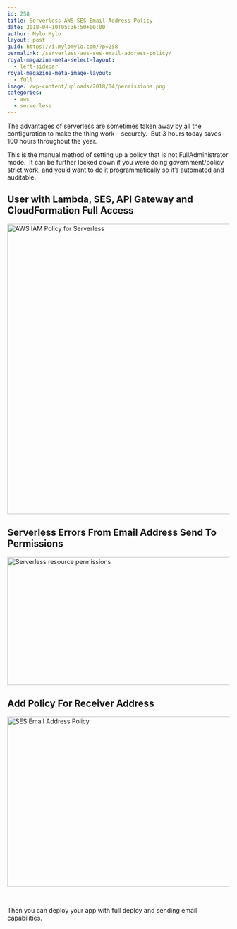 ```yaml
---
id: 258
title: Serverless AWS SES Email Address Policy
date: 2018-04-10T05:36:50+00:00
author: Mylo Mylo
layout: post
guid: https://i.mylomylo.com/?p=258
permalink: /serverless-aws-ses-email-address-policy/
royal-magazine-meta-select-layout:
  - left-sidebar
royal-magazine-meta-image-layout:
  - full
image: /wp-content/uploads/2018/04/permissions.png
categories:
  - aws
  - serverless
---
```

The advantages of serverless are sometimes taken away by all the configuration to make the thing work &#8211; securely.  But 3 hours today saves 100 hours throughout the year.

This is the manual method of setting up a policy that is not FullAdministrator mode.  It can be further locked down if you were doing government/policy strict work, and you&#8217;d want to do it programmatically so it&#8217;s automated and auditable.

## User with Lambda, SES, API Gateway and CloudFormation Full Access

[<img class="aligncenter wp-image-259 size-large" src="https://i.mylomylo.com/wp-content/uploads/2018/04/IAM-policy-serverless-lambda-email-997x1024.png" alt="AWS IAM Policy for Serverless" width="640" height="657" srcset="https://i.mylomylo.com/wp-content/uploads/2018/04/IAM-policy-serverless-lambda-email-997x1024.png 997w, https://i.mylomylo.com/wp-content/uploads/2018/04/IAM-policy-serverless-lambda-email-292x300.png 292w, https://i.mylomylo.com/wp-content/uploads/2018/04/IAM-policy-serverless-lambda-email-768x788.png 768w, https://i.mylomylo.com/wp-content/uploads/2018/04/IAM-policy-serverless-lambda-email.png 1091w" sizes="(max-width: 640px) 100vw, 640px" />](https://i.mylomylo.com/wp-content/uploads/2018/04/IAM-policy-serverless-lambda-email.png)

## Serverless Errors From Email Address Send To Permissions

<img class="aligncenter wp-image-260 size-full" src="https://i.mylomylo.com/wp-content/uploads/2018/04/serverless-resource-permission-email-sandbox.png" alt="Serverless resource permissions" width="1021" height="290" srcset="https://i.mylomylo.com/wp-content/uploads/2018/04/serverless-resource-permission-email-sandbox.png 1021w, https://i.mylomylo.com/wp-content/uploads/2018/04/serverless-resource-permission-email-sandbox-300x85.png 300w, https://i.mylomylo.com/wp-content/uploads/2018/04/serverless-resource-permission-email-sandbox-768x218.png 768w" sizes="(max-width: 1021px) 100vw, 1021px" /> 

## Add Policy For Receiver Address

[<img class="aligncenter wp-image-261 size-large" src="https://i.mylomylo.com/wp-content/uploads/2018/04/ses-email-address-add-policy-1024x616.png" alt="SES Email Address Policy" width="640" height="385" srcset="https://i.mylomylo.com/wp-content/uploads/2018/04/ses-email-address-add-policy-1024x616.png 1024w, https://i.mylomylo.com/wp-content/uploads/2018/04/ses-email-address-add-policy-300x181.png 300w, https://i.mylomylo.com/wp-content/uploads/2018/04/ses-email-address-add-policy-768x462.png 768w, https://i.mylomylo.com/wp-content/uploads/2018/04/ses-email-address-add-policy.png 1113w" sizes="(max-width: 640px) 100vw, 640px" />](https://i.mylomylo.com/wp-content/uploads/2018/04/ses-email-address-add-policy.png)

&nbsp;

Then you can deploy your app with full deploy and sending email capabilities.